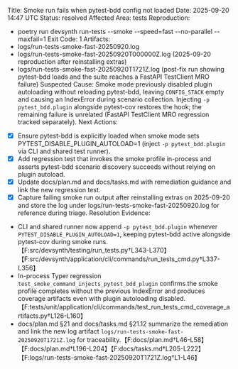 Title: Smoke run fails when pytest-bdd config not loaded
Date: 2025-09-20 14:47 UTC
Status: resolved
Affected Area: tests
Reproduction:
  - poetry run devsynth run-tests --smoke --speed=fast --no-parallel --maxfail=1
Exit Code: 1
Artifacts:
  - logs/run-tests-smoke-fast-20250920.log
  - logs/run-tests-smoke-fast-20250920T000000Z.log (2025-09-20 reproduction after reinstalling extras)
  - logs/run-tests-smoke-fast-20250920T1721Z.log (post-fix run showing pytest-bdd loads and the suite reaches a FastAPI TestClient MRO failure)
Suspected Cause: Smoke mode previously disabled plugin autoloading without reloading pytest-bdd, leaving `CONFIG_STACK` empty and causing an IndexError during scenario collection. Injecting `-p pytest_bdd.plugin` alongside pytest-cov restores the hook; the remaining failure is unrelated (FastAPI TestClient MRO regression tracked separately).
Next Actions:
  - [x] Ensure pytest-bdd is explicitly loaded when smoke mode sets PYTEST_DISABLE_PLUGIN_AUTOLOAD=1 (inject `-p pytest_bdd.plugin` via CLI and shared test runner).
  - [x] Add regression test that invokes the smoke profile in-process and asserts pytest-bdd scenario discovery succeeds without relying on plugin autoload.
  - [x] Update docs/plan.md and docs/tasks.md with remediation guidance and link the new regression test.
  - [x] Capture failing smoke run output after reinstalling extras on 2025-09-20 and store the log under logs/run-tests-smoke-fast-20250920.log for reference during triage.
Resolution Evidence:
  - CLI and shared runner now append `-p pytest_bdd.plugin` whenever `PYTEST_DISABLE_PLUGIN_AUTOLOAD=1`, keeping pytest-bdd active alongside pytest-cov during smoke runs.【F:src/devsynth/testing/run_tests.py†L343-L370】【F:src/devsynth/application/cli/commands/run_tests_cmd.py†L337-L356】
  - In-process Typer regression `test_smoke_command_injects_pytest_bdd_plugin` confirms the smoke profile completes without the previous IndexError and produces coverage artifacts even with plugin autoloading disabled.【F:tests/unit/application/cli/commands/test_run_tests_cmd_coverage_artifacts.py†L126-L160】
  - docs/plan.md §21 and docs/tasks.md §21.12 summarize the remediation and link the new log artifact `logs/run-tests-smoke-fast-20250920T1721Z.log` for traceability.【F:docs/plan.md†L46-L58】【F:docs/plan.md†L196-L204】【F:docs/tasks.md†L205-L222】【F:logs/run-tests-smoke-fast-20250920T1721Z.log†L1-L46】
